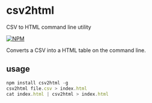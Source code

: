 # csv2html

CSV to HTML command line utility

[![NPM](http://nodei.co/npm/csv2html.png)](https://nodei.co/npm/csv2html/)

Converts a CSV into a HTML table on the command line.

## usage

```js
npm install csv2html -g
csv2html file.csv > index.html
cat index.html | csv2html > index.html
```
